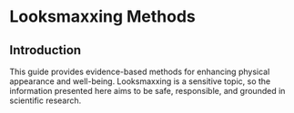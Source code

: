 # Looksmaxxing Methods

## Introduction

This guide provides evidence-based methods for enhancing physical appearance and well-being. Looksmaxxing is a sensitive topic, so the information presented here aims to be safe, responsible, and grounded in scientific research.
